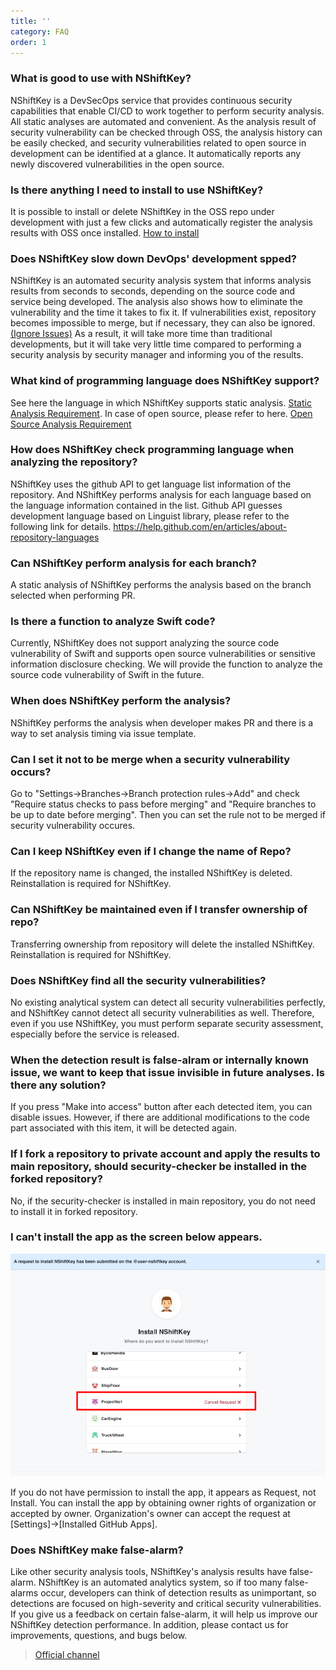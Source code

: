 ```yaml
---
title: ''
category: FAQ
order: 1
---
```


### What is good to use with NShiftKey?

NShiftKey is a DevSecOps service that provides continuous security capabilities that enable CI/CD to work together to perform security analysis. All static analyses are automated and convenient. As the analysis result of security vulnerability can be checked through OSS, the analysis history can be easily checked, and security vulnerabilities related to open source in development can be identified at a glance. It automatically reports any newly discovered vulnerabilities in the open source.

### Is there anything I need to install to use NShiftKey?

It is possible to install or delete NShiftKey in the OSS repo under development with just a few clicks and automatically register the analysis results with OSS once installed.
[How to install](https://naver.github.io/nshiftkey-doc/0-getting-started/getting_started/)


### Does NShiftKey slow down DevOps' development spped?

NShiftKey is an automated security analysis system that informs analysis results from seconds to seconds, depending on the source code and service being developed. The analysis also shows how to eliminate the vulnerability and the time it takes to fix it. If vulnerabilities exist, repository becomes impossible to merge, but if necessary, they can also be ignored. [(Ignore Issues)](https://naver.github.io/nshiftkey-doc/4-best-practice/ignore_issues/) As a result, it will take more time than traditional developments, but it will take very little time compared to performing a security analysis by security manager and informing you of the results.


### What kind of programming language does NShiftKey support?

See here the language in which NShiftKey supports static analysis. [Static Analysis Requirement](https://naver.github.io/nshiftkey-doc/1-static-analysis/requirement/). In case of open source, please refer to here. [Open Source Analysis Requirement](https://naver.github.io/nshiftkey-doc/2-opensource-analysis/requirement/)

### How does NShiftKey check programming language when analyzing the repository?

NShiftKey uses the github API to get language list information of the repository. And NShiftKey performs analysis for each language based on the language information contained in the list. Github API guesses development language based on Linguist library, please refer to the following link for details.
https://help.github.com/en/articles/about-repository-languages


### Can NShiftKey perform analysis for each branch?

A static analysis of NShiftKey performs the analysis based on the branch selected when performing PR.


### Is there a function to analyze Swift code?

Currently, NShiftKey does not support analyzing the source code vulnerability of Swift and supports open source vulnerabilities or sensitive information disclosure checking. We will provide the function to analyze the source code vulnerability of Swift in the future.


### When does NShiftKey perform the analysis?

NShiftKey performs the analysis when developer makes PR and there is a way to set analysis timing via issue template.


### Can I set it not to be merge when a security vulnerability occurs?
Go to "Settings->Branches->Branch protection rules->Add" and check "Require status checks to pass before merging" and "Require branches to be up to date before merging". Then you can set the rule not to be merged if security vulnerability occures.


### Can I keep NShiftKey even if I change the name of Repo?

If the repository name is changed, the installed NShiftKey is deleted. Reinstallation is required for NShiftKey.


### Can NShiftKey be maintained even if I transfer ownership of repo?

Transferring ownership from repository will delete the installed NShiftKey. Reinstallation is required for NShiftKey.


### Does NShiftKey find all the security vulnerabilities?

No existing analytical system can detect all security vulnerabilities perfectly, and NShiftKey cannot detect all security vulnerabilities as well. Therefore, even if you use NShiftKey, you must perform separate security assessment, especially before the service is released.


### When the detection result is false-alram or internally known issue, we want to keep that issue invisible in future analyses. Is there any solution?

If you press "Make into access" button after each detected item, you can disable issues. However, if there are additional modifications to the code part associated with this item, it will be detected again.


### If I fork a repository to private account and apply the results to main repository, should security-checker be installed in the forked repository?

No, if the security-checker is installed in main repository, you do not need to install it in forked repository.

### I can't install the app as the screen below appears.

![](../../images/install_request.png)

If you do not have permission to install the app, it appears as Request, not Install. You can install the app by obtaining owner rights of organization or accepted by owner. Organization's owner can accept the request at \[Settings\]->\[Installed GitHub Apps\].


### Does NShiftKey make false-alarm?

Like other security analysis tools, NShiftKey's analysis results have false-alarm. NShiftKey is an automated analytics system, so if too many false-alarms occur, developers can think of detection results as unimportant, so detections are focused on high-severity and critical security vulnerabilities. If you give us a feedback on certain false-alarm, it will help us improve our NShiftKey detection performance. In addition, please contact us for improvements, questions, and bugs below.

> [Official channel](https://github.com/naver/nshiftkey-doc/issues)

